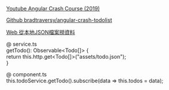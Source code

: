 
[Youtube Angular Crash Course (2019)](https://www.youtube.com/watch?v=Fdf5aTYRW0E&ab_channel=TraversyMedia)  

[Github bradtraversy/angular-crash-todolist](https://github.com/bradtraversy/angular-crash-todolist)  

[Web 從本地JSON檔案撈資料](https://www.techiediaries.com/angular-local-json-files/)  

@ service.ts  
getTodo(): Observable<Todo[]> {  
    return this.http.get<Todo[]>("assets/todo.json");  
  }  

@ component.ts  
this.todoService.getTodo().subscribe(data => this.todos = data);  




